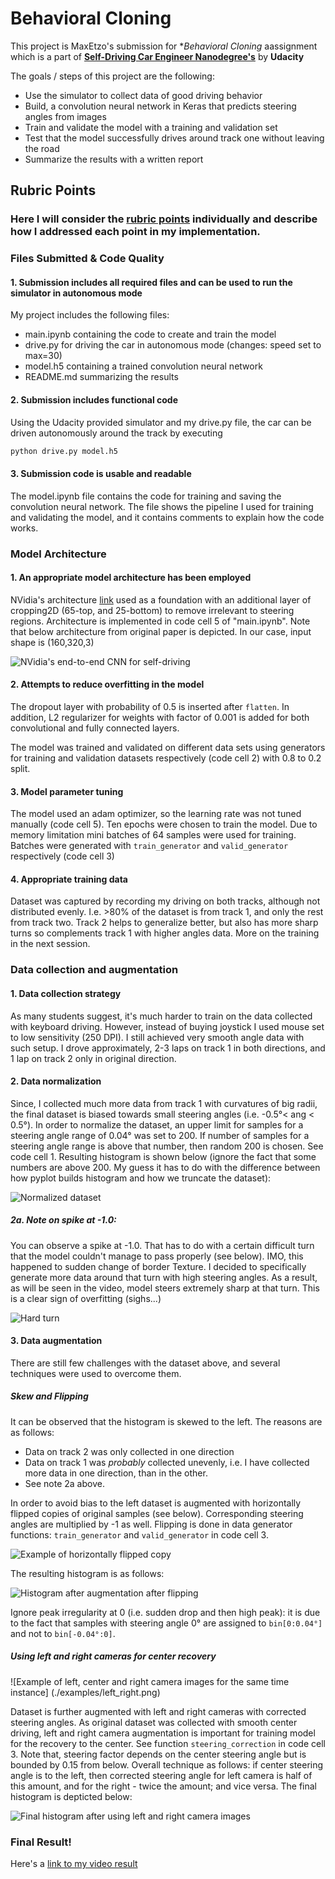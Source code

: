 # **Behavioral Cloning** 


This project is MaxEtzo's submission for **Behavioral Cloning* aassignment which is a part of [**Self-Driving Car Engineer Nanodegree's**](https://eu.udacity.com/course/self-driving-car-engineer-nanodegree--nd013) by **Udacity**

The goals / steps of this project are the following:
* Use the simulator to collect data of good driving behavior
* Build, a convolution neural network in Keras that predicts steering angles from images
* Train and validate the model with a training and validation set
* Test that the model successfully drives around track one without leaving the road
* Summarize the results with a written report

## Rubric Points
### Here I will consider the [rubric points](https://review.udacity.com/#!/rubrics/432/view) individually and describe how I addressed each point in my implementation.  

### Files Submitted & Code Quality

#### 1. Submission includes all required files and can be used to run the simulator in autonomous mode

My project includes the following files:
* main.ipynb containing the code to create and train the model
* drive.py for driving the car in autonomous mode (changes: speed set to max=30)
* model.h5 containing a trained convolution neural network 
* README.md summarizing the results

#### 2. Submission includes functional code
Using the Udacity provided simulator and my drive.py file, the car can be driven autonomously around the track by executing 
```sh
python drive.py model.h5
```

#### 3. Submission code is usable and readable

The model.ipynb file contains the code for training and saving the convolution neural network. The file shows the pipeline I used for training and validating the model, and it contains comments to explain how the code works.

### Model Architecture

#### 1. An appropriate model architecture has been employed

NVidia's architecture [link](https://devblogs.nvidia.com/deep-learning-self-driving-cars/) used as a foundation with an additional layer of cropping2D (65-top, and 25-bottom) to remove irrelevant to steering regions. Architecture is implemented in code cell 5 of "main.ipynb". Note that below architecture from original paper is depicted. In our case, input shape is (160,320,3)

![NVidia's end-to-end CNN for self-driving](./examples/cnn-architecture.png)

#### 2. Attempts to reduce overfitting in the model

The dropout layer with probability of 0.5 is inserted after `flatten`. In addition, L2 regularizer for weights with factor of 0.001 is added for both convolutional and fully connected layers. 

The model was trained and validated on different data sets using generators for training and validation datasets respectively (code cell 2) with 0.8 to 0.2 split. 

#### 3. Model parameter tuning

The model used an adam optimizer, so the learning rate was not tuned manually (code cell 5). Ten epochs were chosen to train the model.
Due to memory limitation mini batches of 64 samples were used for training. Batches were generated with `train_generator` and `valid_generator` respectively (code cell 3)

#### 4. Appropriate training data

Dataset was captured by recording my driving on both tracks, although not distributed evenly. I.e. >80% of the dataset is from track 1, and only the rest from track two. Track 2 helps to generalize better, but also has more sharp turns so complements track 1 with higher angles data. More on the training in the next session.

### Data collection and augmentation

#### 1. Data collection strategy

As many students suggest, it's much harder to train on the data collected with keyboard driving. However, instead of buying joystick I used mouse set to low sensitivity (250 DPI). I still achieved very smooth angle data with such setup. I drove approximately, 2-3 laps on track 1 in both directions, and 1 lap on track 2 only in original direction. 

#### 2. Data normalization

Since, I collected much more data from track 1 with curvatures of big radii, the final dataset is biased towards small steering angles (i.e. -0.5°< ang < 0.5°). In order to normalize the dataset, an upper limit for samples for a steering angle range of 0.04° was set to 200. If number of samples for a steering angle range is above that number, then random 200 is chosen. See code cell 1. Resulting histogram is shown below (ignore the fact that some numbers are above 200. My guess it has to do with the difference between how pyplot builds histogram and how we truncate the dataset):

![Normalized dataset](./examples/hist_norm.png)

##### 2a. Note on spike at -1.0:

You can observe a spike at -1.0. That has to do with a certain difficult turn that the model couldn't manage to pass properly (see below). IMO, this happened to sudden change of border Texture.
I decided to specifically generate more data around that turn with high steering angles. As a result, as will be seen in the video, model steers extremely sharp at that turn. This is a clear sign of overfitting (sighs...)

![Hard turn](./examples/hard_turn.png)

#### 3. Data augmentation 

There are still few challenges with the dataset above, and several techniques were used to overcome them. 

##### Skew and Flipping
It can be observed that the histogram is skewed to the left. The reasons are as follows: 

* Data on track 2 was only collected in one direction
* Data on track 1 was *probably* collected unevenly, i.e. I have collected more data in one direction, than in the other.
* See note 2a above.

In order to avoid bias to the left dataset is augmented with horizontally flipped copies of original samples (see below). Corresponding steering angles are multiplied by -1 as well. Flipping is done in data generator functions: `train_generator` and `valid_generator` in code cell 3. 

![Example of horizontally flipped copy](./examples/hor_flip.png)

The resulting histogram is as follows:

![Histogram after augmentation after flipping](./examples/hist_flip.png)

Ignore peak irregularity at 0 (i.e. sudden drop and then high peak): it is due to the fact that samples with steering angle 0° are assigned to `bin[0:0.04°]` and not to `bin[-0.04°:0]`. 

##### Using left and right cameras for center recovery

![Example of left, center and right camera images for the same time instance] (./examples/left_right.png)

Dataset is further augmented with left and right cameras with corrected steering angles. As original dataset was collected with smooth center driving, left and right camera augmentation is important for training model for the recovery to the center. See function `steering_correction` in code cell 3. Note that, steering factor depends on the center steering angle but is bounded by 0.15 from below. Overall technique as follows: if center steering angle is to the left, then corrected steering angle for left camera is half of this amount, and for the right - twice the amount; and vice versa. The final histogram is depticted below:

![Final histogram after using left and right camera images](./examples/hist_left_right.png)

### Final Result!
Here's a [link to my video result](./video.mp4)
